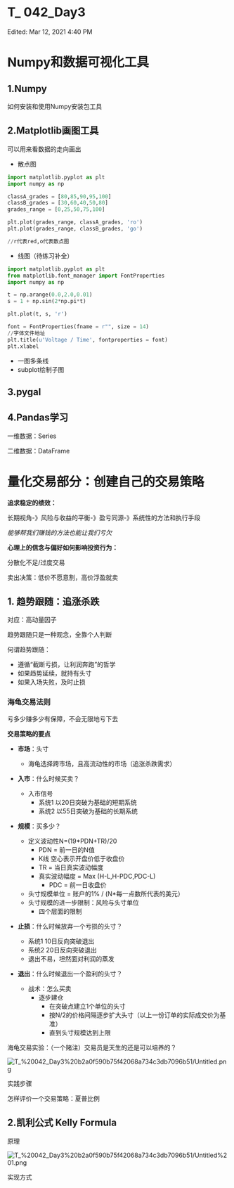 # T_ 042_Day3

Edited: Mar 12, 2021 4:40 PM

# Numpy和数据可视化工具

## 1.Numpy

如何安装和使用Numpy安装包工具

## 2.Matplotlib画图工具

可以用来看数据的走向画出

- 散点图

```python
import matplotlib.pyplot as plt
import numpy as np

classA_grades = [80,85,90,95,100]
classB_grades = [30,60,40,50,80]
grades_range = [0,25,50,75,100]

plt.plot(grades_range, classA_grades, 'ro')
plt.plot(grades_range, classB_grades, 'go')

//r代表red,o代表散点图
```

- 线图（待练习补全）

```python
import matplotlib.pyplot as plt
from matplotlib.font_manager import FontProperties
import numpy as np

t = np.arange(0.0,2.0,0.01)
s = 1 + np.sin(2*np.pi*t)

plt.plot(t, s, 'r')

font = FontProperties(fname = r"", size = 14)
//字体文件地址
plt.title(u'Voltage / Time', fontproperties = font)
plt.xlabel
```

- 一图多条线
- subplot绘制子图

## 3.pygal

## 4.Pandas学习

一维数据：Series

二维数据：DataFrame

# 量化交易部分：创建自己的交易策略

**追求稳定的绩效：**

长期视角-》风险与收益的平衡-》盈亏同源-》系统性的方法和执行手段

*能够帮我们赚钱的方法也能让我们亏欠*

**心理上的信念与偏好如何影响投资行为：**

分散化不足/过度交易

卖出决策：低价不愿意割，高价浮盈就卖

## 1. 趋势跟随：追涨杀跌

对应：高动量因子

趋势跟随只是一种观念，全靠个人判断

何谓趋势跟随：

- 遵循“截断亏损，让利润奔跑”的哲学
- 如果趋势延续，就持有头寸
- 如果入场失败，及时止损

### 海龟交易法则

亏多少赚多少有保障，不会无限地亏下去

**交易策略的要点**

- **市场**：头寸
    - 海龟选择跨市场，且高流动性的市场（追涨杀跌需求）

- **入市**：什么时候买卖？
    - 入市信号
        - 系统1 以20日突破为基础的短期系统
        - 系统2 以55日突破为基础的长期系统

- **规模**：买多少？
    - 定义波动性N=(19*PDN+TR)/20
        - PDN = 前一日的N值
        - K线 空心表示开盘价低于收盘价
        - TR = 当日真实波动幅度
        - 真实波动幅度 = Max (H-L,H-PDC,PDC-L)
            - PDC = 前一日收盘价
    - 头寸规模单位 = 账户的1% / (N*每一点数所代表的美元）
    - 头寸规模的进一步限制：风险与头寸单位
        - 四个层面的限制

- **止损**：什么时候放弃一个亏损的头寸？
    - 系统1 10日反向突破退出
    - 系统2 20日反向突破退出
    - 退出不易，坦然面对利润的蒸发
- **退出**：什么时候退出一个盈利的头寸？
    - 战术：怎么买卖
        - 逐步建仓
            - 在突破点建立1个单位的头寸
            - 按N/2的价格间隔逐步扩大头寸（以上一份订单的实际成交价为基准）
            - 直到头寸规模达到上限

海龟交易实验：（一个赌注）交易员是天生的还是可以培养的？

![T_%20042_Day3%20b2a0f590b75f42068a734c3db7096b51/Untitled.png](T_%20042_Day3%20b2a0f590b75f42068a734c3db7096b51/Untitled.png)

实践步骤

怎样评价一个交易策略：夏普比例

## 2.凯利公式 Kelly Formula

原理

![T_%20042_Day3%20b2a0f590b75f42068a734c3db7096b51/Untitled%201.png](T_%20042_Day3%20b2a0f590b75f42068a734c3db7096b51/Untitled%201.png)

实现方式